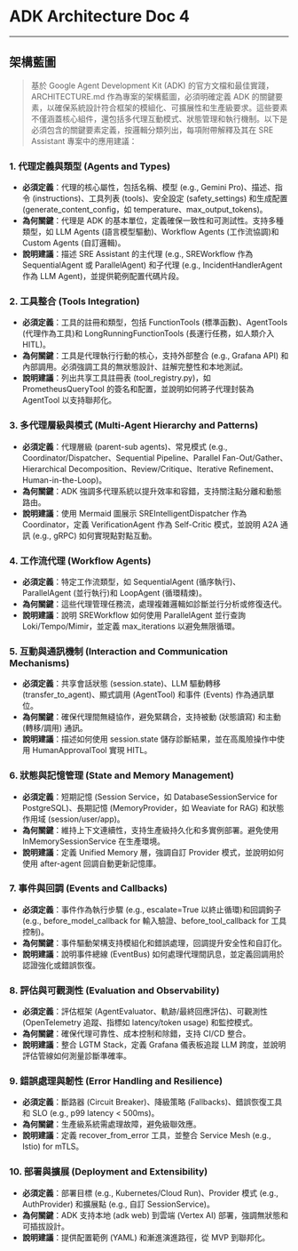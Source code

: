 # ADK Architecture Doc 4

---

## 架構藍圖

> 基於 Google Agent Development Kit (ADK) 的官方文檔和最佳實踐，ARCHITECTURE.md 作為專案的架構藍圖，必須明確定義 ADK 的關鍵要素，以確保系統設計符合框架的模組化、可擴展性和生產級要求。這些要素不僅涵蓋核心組件，還包括多代理互動模式、狀態管理和執行機制。以下是必須包含的關鍵要素定義，按邏輯分類列出，每項附帶解釋及其在 SRE Assistant 專案中的應用建議：

### 1. **代理定義與類型 (Agents and Types)**
   - **必須定義**：代理的核心屬性，包括名稱、模型 (e.g., Gemini Pro)、描述、指令 (instructions)、工具列表 (tools)、安全設定 (safety_settings) 和生成配置 (generate_content_config，如 temperature、max_output_tokens)。
   - **為何關鍵**：代理是 ADK 的基本單位，定義確保一致性和可測試性。支持多種類型，如 LLM Agents (語言模型驅動)、Workflow Agents (工作流協調)和 Custom Agents (自訂邏輯)。
   - **說明建議**：描述 SRE Assistant 的主代理 (e.g., SREWorkflow 作為 SequentialAgent 或 ParallelAgent) 和子代理 (e.g., IncidentHandlerAgent 作為 LLM Agent)，並提供範例配置代碼片段。

### 2. **工具整合 (Tools Integration)**
   - **必須定義**：工具的註冊和類型，包括 FunctionTools (標準函數)、AgentTools (代理作為工具)和 LongRunningFunctionTools (長運行任務，如人類介入 HITL)。
   - **為何關鍵**：工具是代理執行行動的核心，支持外部整合 (e.g., Grafana API) 和內部調用。必須強調工具的無狀態設計、註解完整性和本地測試。
   - **說明建議**：列出共享工具註冊表 (tool_registry.py)，如 PrometheusQueryTool 的簽名和配置，並說明如何將子代理封裝為 AgentTool 以支持聯邦化。

### 3. **多代理層級與模式 (Multi-Agent Hierarchy and Patterns)**
   - **必須定義**：代理層級 (parent-sub agents)、常見模式 (e.g., Coordinator/Dispatcher、Sequential Pipeline、Parallel Fan-Out/Gather、Hierarchical Decomposition、Review/Critique、Iterative Refinement、Human-in-the-Loop)。
   - **為何關鍵**：ADK 強調多代理系統以提升效率和容錯，支持關注點分離和動態路由。
   - **說明建議**：使用 Mermaid 圖展示 SREIntelligentDispatcher 作為 Coordinator，定義 VerificationAgent 作為 Self-Critic 模式，並說明 A2A 通訊 (e.g., gRPC) 如何實現點對點互動。

### 4. **工作流代理 (Workflow Agents)**
   - **必須定義**：特定工作流類型，如 SequentialAgent (循序執行)、ParallelAgent (並行執行)和 LoopAgent (循環精煉)。
   - **為何關鍵**：這些代理管理任務流，處理複雜邏輯如診斷並行分析或修復迭代。
   - **說明建議**：說明 SREWorkflow 如何使用 ParallelAgent 並行查詢 Loki/Tempo/Mimir，並定義 max_iterations 以避免無限循環。

### 5. **互動與通訊機制 (Interaction and Communication Mechanisms)**
   - **必須定義**：共享會話狀態 (session.state)、LLM 驅動轉移 (transfer_to_agent)、顯式調用 (AgentTool) 和事件 (Events) 作為通訊單位。
   - **為何關鍵**：確保代理間無縫協作，避免緊耦合，支持被動 (狀態讀寫) 和主動 (轉移/調用) 通訊。
   - **說明建議**：描述如何使用 session.state 儲存診斷結果，並在高風險操作中使用 HumanApprovalTool 實現 HITL。

### 6. **狀態與記憶管理 (State and Memory Management)**
   - **必須定義**：短期記憶 (Session Service，如 DatabaseSessionService for PostgreSQL)、長期記憶 (MemoryProvider，如 Weaviate for RAG) 和狀態作用域 (session/user/app)。
   - **為何關鍵**：維持上下文連續性，支持生產級持久化和多實例部署。避免使用 InMemorySessionService 在生產環境。
   - **說明建議**：定義 Unified Memory 層，強調自訂 Provider 模式，並說明如何使用 after-agent 回調自動更新記憶庫。

### 7. **事件與回調 (Events and Callbacks)**
   - **必須定義**：事件作為執行步驟 (e.g., escalate=True 以終止循環)和回調鉤子 (e.g., before_model_callback for 輸入驗證、before_tool_callback for 工具控制)。
   - **為何關鍵**：事件驅動架構支持模組化和錯誤處理，回調提升安全性和自訂化。
   - **說明建議**：說明事件總線 (EventBus) 如何處理代理間訊息，並定義回調用於認證強化或錯誤恢復。

### 8. **評估與可觀測性 (Evaluation and Observability)**
   - **必須定義**：評估框架 (AgentEvaluator、軌跡/最終回應評估)、可觀測性 (OpenTelemetry 追蹤、指標如 latency/token usage) 和監控模式。
   - **為何關鍵**：確保代理可靠性、成本控制和除錯，支持 CI/CD 整合。
   - **說明建議**：整合 LGTM Stack，定義 Grafana 儀表板追蹤 LLM 跨度，並說明評估管線如何測量診斷準確率。

### 9. **錯誤處理與韌性 (Error Handling and Resilience)**
   - **必須定義**：斷路器 (Circuit Breaker)、降級策略 (Fallbacks)、錯誤恢復工具和 SLO (e.g., p99 latency < 500ms)。
   - **為何關鍵**：生產級系統需處理故障，避免級聯效應。
   - **說明建議**：定義 recover_from_error 工具，並整合 Service Mesh (e.g., Istio) for mTLS。

### 10. **部署與擴展 (Deployment and Extensibility)**
   - **必須定義**：部署目標 (e.g., Kubernetes/Cloud Run)、Provider 模式 (e.g., AuthProvider) 和擴展點 (e.g., 自訂 SessionService)。
   - **為何關鍵**：ADK 支持本地 (adk web) 到雲端 (Vertex AI) 部署，強調無狀態和可插拔設計。
   - **說明建議**：提供配置範例 (YAML) 和漸進演進路徑，從 MVP 到聯邦化。